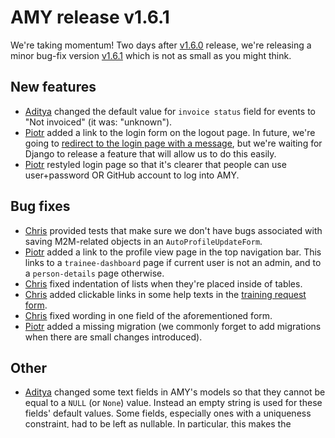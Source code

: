 # AMY release v1.6.1

We're taking momentum! Two days after [v1.6.0][] release, we're releasing a minor
bug-fix version [v1.6.1][] which is not as small as you might think.


## New features

* [Aditya][] changed the default value for `invoice status` field for
  events to "Not invoiced" (it was: "unknown").
* [Piotr][] added a link to the login form on the logout page.  In future, we're going
  to [redirect to the login page with a message](https://github.com/swcarpentry/amy/issues/867),
  but we're waiting for Django to release a feature that will allow us to do
  this easily.
* [Piotr][] restyled login page so that it's clearer that people can use user+password
  OR GitHub account to log into AMY.


## Bug fixes

* [Chris][] provided tests that make sure we don't have bugs associated
  with saving M2M-related objects in an `AutoProfileUpdateForm`.
* [Piotr][] added a link to the profile view page in the top navigation bar.  This
  links to a `trainee-dashboard` page if current user is not an admin, and to
  a `person-details` page otherwise.
* [Chris][] fixed indentation of lists when they're placed inside of
  tables.
* [Chris][] added clickable links in some help texts in the
  [training request form](https://amy.software-carpentry.org/workshops/request_training/).
* [Chris][] fixed wording in one field of the aforementioned form.
* [Piotr][] added a missing migration (we commonly forget to add migrations when
  there are small changes introduced).


## Other

* [Aditya][] changed some text fields in AMY's models so that they
  cannot be equal to a `NULL` (or `None`) value.  Instead an empty string is
  used for these fields' default values.  Some fields, especially ones with
  a uniqueness constraint, had to be left as nullable.  In particular, this
  makes the `Event.slug` a required field.

[v1.6.0]: https://github.com/swcarpentry/amy/milestones/v1.6
[v1.6.1]: https://github.com/swcarpentry/amy/milestones/v1.6.1
[Aditya]: https://github.com/narayanaditya95
[Chris]: https://github.com/chrismedrela
[Piotr]: https://github.com/pbanaszkiewicz

